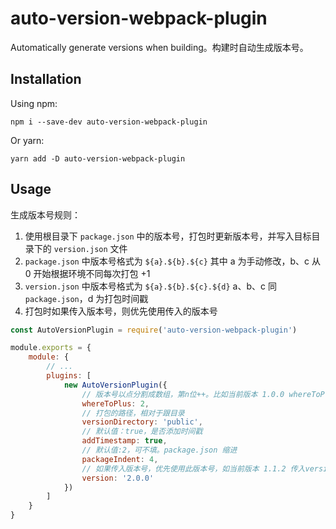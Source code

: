 # auto-version-webpack-plugin

Automatically generate versions when building。构建时自动生成版本号。

## Installation

Using npm:

```
npm i --save-dev auto-version-webpack-plugin
```

Or yarn:

```
yarn add -D auto-version-webpack-plugin
```

## Usage

生成版本号规则：

1. 使用根目录下 `package.json` 中的版本号，打包时更新版本号，并写入目标目录下的 `version.json` 文件
2. `package.json` 中版本号格式为 `${a}.${b}.${c}` 其中 a  为手动修改，b、c 从 0 开始根据环境不同每次打包 +1
3. `version.json` 中版本号格式为 `${a}.${b}.${c}.${d}` a、b、c 同 `package.json`，d 为打包时间戳
4. 打包时如果传入版本号，则优先使用传入的版本号

```js
const AutoVersionPlugin = require('auto-version-webpack-plugin')

module.exports = {
    module: {
        // ...
        plugins: [
            new AutoVersionPlugin({
                // 版本号以点分割成数组，第n位++。比如当前版本 1.0.0 whereToPlus为2，打包后的版本号为1.0.1。
                whereToPlus: 2,
                // 打包的路径，相对于跟目录
                versionDirectory: 'public',
                // 默认值：true，是否添加时间戳
                addTimestamp: true,
                // 默认值:2，可不填。package.json 缩进
                packageIndent: 4,
                // 如果传入版本号，优先使用此版本号，如当前版本 1.1.2 传入version 2.0.0 则构建完成后版本为2.0.0
                version: '2.0.0'
            })
        ]
    }
}
```

